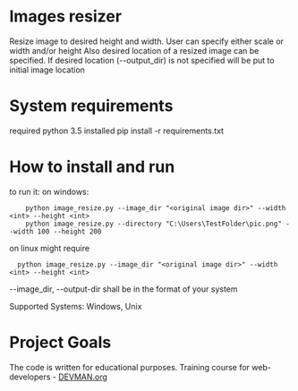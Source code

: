 # Images resizer

Resize image to desired height and width. 
User can specify either scale or width and/or height
Also desired location of a resized image can be specified.
If desired location (--output_dir) is not specified 
will be put to initial image location


# System requirements
required python 3.5 installed
pip install -r requirements.txt

# How to install and run

to run it: 
on windows:
```
    python image_resize.py --image_dir "<original image dir>" --width <int> --height <int>
    python image_resize.py --directory "C:\Users\TestFolder\pic.png" --width 100 --height 200
```
on linux might require 
```
  python image_resize.py --image_dir "<original image dir>" --width <int> --height <int>
  ```
--image_dir, --output-dir shall be in the format of your system

Supported Systems: Windows, Unix

# Project Goals

The code is written for educational purposes. Training course for web-developers - [DEVMAN.org](https://devman.org)
